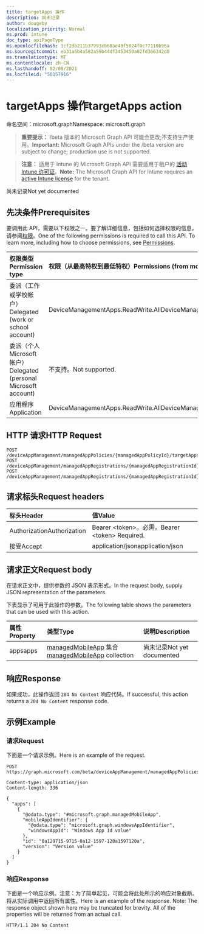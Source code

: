 ```yaml
---
title: targetApps 操作
description: 尚未记录
author: dougeby
localization_priority: Normal
ms.prod: intune
doc_type: apiPageType
ms.openlocfilehash: 1cf2db211b37993cb68ae40f5024f0c77110b96a
ms.sourcegitcommit: eb31a6b4a582a59b44df3453450a82fd366342d0
ms.translationtype: MT
ms.contentlocale: zh-CN
ms.lasthandoff: 02/09/2021
ms.locfileid: "50157916"
---
```

# <a name="targetapps-action"></a><span data-ttu-id="5637c-103">targetApps 操作</span><span class="sxs-lookup"><span data-stu-id="5637c-103">targetApps action</span></span>

<span data-ttu-id="5637c-104">命名空间：microsoft.graph</span><span class="sxs-lookup"><span data-stu-id="5637c-104">Namespace: microsoft.graph</span></span>

> <span data-ttu-id="5637c-105">**重要提示：** /beta 版本的 Microsoft Graph API 可能会更改;不支持生产使用。</span><span class="sxs-lookup"><span data-stu-id="5637c-105">**Important:** Microsoft Graph APIs under the /beta version are subject to change; production use is not supported.</span></span>

> <span data-ttu-id="5637c-106">**注意：** 适用于 Intune 的 Microsoft Graph API 需要适用于租户的 [活动 Intune 许可证](https://go.microsoft.com/fwlink/?linkid=839381)。</span><span class="sxs-lookup"><span data-stu-id="5637c-106">**Note:** The Microsoft Graph API for Intune requires an [active Intune license](https://go.microsoft.com/fwlink/?linkid=839381) for the tenant.</span></span>

<span data-ttu-id="5637c-107">尚未记录</span><span class="sxs-lookup"><span data-stu-id="5637c-107">Not yet documented</span></span>

## <a name="prerequisites"></a><span data-ttu-id="5637c-108">先决条件</span><span class="sxs-lookup"><span data-stu-id="5637c-108">Prerequisites</span></span>
<span data-ttu-id="5637c-p101">要调用此 API，需要以下权限之一。要了解详细信息，包括如何选择权限的信息，请参阅[权限](/graph/permissions-reference)。</span><span class="sxs-lookup"><span data-stu-id="5637c-p101">One of the following permissions is required to call this API. To learn more, including how to choose permissions, see [Permissions](/graph/permissions-reference).</span></span>

|<span data-ttu-id="5637c-111">权限类型</span><span class="sxs-lookup"><span data-stu-id="5637c-111">Permission type</span></span>|<span data-ttu-id="5637c-112">权限（从最高特权到最低特权）</span><span class="sxs-lookup"><span data-stu-id="5637c-112">Permissions (from most to least privileged)</span></span>|
|:---|:---|
|<span data-ttu-id="5637c-113">委派（工作或学校帐户）</span><span class="sxs-lookup"><span data-stu-id="5637c-113">Delegated (work or school account)</span></span>|<span data-ttu-id="5637c-114">DeviceManagementApps.ReadWrite.All</span><span class="sxs-lookup"><span data-stu-id="5637c-114">DeviceManagementApps.ReadWrite.All</span></span>|
|<span data-ttu-id="5637c-115">委派（个人 Microsoft 帐户）</span><span class="sxs-lookup"><span data-stu-id="5637c-115">Delegated (personal Microsoft account)</span></span>|<span data-ttu-id="5637c-116">不支持。</span><span class="sxs-lookup"><span data-stu-id="5637c-116">Not supported.</span></span>|
|<span data-ttu-id="5637c-117">应用程序</span><span class="sxs-lookup"><span data-stu-id="5637c-117">Application</span></span>|<span data-ttu-id="5637c-118">DeviceManagementApps.ReadWrite.All</span><span class="sxs-lookup"><span data-stu-id="5637c-118">DeviceManagementApps.ReadWrite.All</span></span>|

## <a name="http-request"></a><span data-ttu-id="5637c-119">HTTP 请求</span><span class="sxs-lookup"><span data-stu-id="5637c-119">HTTP Request</span></span>
<!-- {
  "blockType": "ignored"
}
-->
``` http
POST /deviceAppManagement/managedAppPolicies/{managedAppPolicyId}/targetApps
POST /deviceAppManagement/managedAppRegistrations/{managedAppRegistrationId}/appliedPolicies/{managedAppPolicyId}/targetApps
POST /deviceAppManagement/managedAppRegistrations/{managedAppRegistrationId}/intendedPolicies/{managedAppPolicyId}/targetApps
```

## <a name="request-headers"></a><span data-ttu-id="5637c-120">请求标头</span><span class="sxs-lookup"><span data-stu-id="5637c-120">Request headers</span></span>
|<span data-ttu-id="5637c-121">标头</span><span class="sxs-lookup"><span data-stu-id="5637c-121">Header</span></span>|<span data-ttu-id="5637c-122">值</span><span class="sxs-lookup"><span data-stu-id="5637c-122">Value</span></span>|
|:---|:---|
|<span data-ttu-id="5637c-123">Authorization</span><span class="sxs-lookup"><span data-stu-id="5637c-123">Authorization</span></span>|<span data-ttu-id="5637c-124">Bearer &lt;token&gt;。必需。</span><span class="sxs-lookup"><span data-stu-id="5637c-124">Bearer &lt;token&gt; Required.</span></span>|
|<span data-ttu-id="5637c-125">接受</span><span class="sxs-lookup"><span data-stu-id="5637c-125">Accept</span></span>|<span data-ttu-id="5637c-126">application/json</span><span class="sxs-lookup"><span data-stu-id="5637c-126">application/json</span></span>|

## <a name="request-body"></a><span data-ttu-id="5637c-127">请求正文</span><span class="sxs-lookup"><span data-stu-id="5637c-127">Request body</span></span>
<span data-ttu-id="5637c-128">在请求正文中，提供参数的 JSON 表示形式。</span><span class="sxs-lookup"><span data-stu-id="5637c-128">In the request body, supply JSON representation of the parameters.</span></span>

<span data-ttu-id="5637c-129">下表显示了可用于此操作的参数。</span><span class="sxs-lookup"><span data-stu-id="5637c-129">The following table shows the parameters that can be used with this action.</span></span>

|<span data-ttu-id="5637c-130">属性</span><span class="sxs-lookup"><span data-stu-id="5637c-130">Property</span></span>|<span data-ttu-id="5637c-131">类型</span><span class="sxs-lookup"><span data-stu-id="5637c-131">Type</span></span>|<span data-ttu-id="5637c-132">说明</span><span class="sxs-lookup"><span data-stu-id="5637c-132">Description</span></span>|
|:---|:---|:---|
|<span data-ttu-id="5637c-133">apps</span><span class="sxs-lookup"><span data-stu-id="5637c-133">apps</span></span>|<span data-ttu-id="5637c-134">[managedMobileApp](../resources/intune-mam-managedmobileapp.md) 集合</span><span class="sxs-lookup"><span data-stu-id="5637c-134">[managedMobileApp](../resources/intune-mam-managedmobileapp.md) collection</span></span>|<span data-ttu-id="5637c-135">尚未记录</span><span class="sxs-lookup"><span data-stu-id="5637c-135">Not yet documented</span></span>|



## <a name="response"></a><span data-ttu-id="5637c-136">响应</span><span class="sxs-lookup"><span data-stu-id="5637c-136">Response</span></span>
<span data-ttu-id="5637c-137">如果成功，此操作返回 `204 No Content` 响应代码。</span><span class="sxs-lookup"><span data-stu-id="5637c-137">If successful, this action returns a `204 No Content` response code.</span></span>

## <a name="example"></a><span data-ttu-id="5637c-138">示例</span><span class="sxs-lookup"><span data-stu-id="5637c-138">Example</span></span>

### <a name="request"></a><span data-ttu-id="5637c-139">请求</span><span class="sxs-lookup"><span data-stu-id="5637c-139">Request</span></span>
<span data-ttu-id="5637c-140">下面是一个请求示例。</span><span class="sxs-lookup"><span data-stu-id="5637c-140">Here is an example of the request.</span></span>
``` http
POST https://graph.microsoft.com/beta/deviceAppManagement/managedAppPolicies/{managedAppPolicyId}/targetApps

Content-type: application/json
Content-length: 336

{
  "apps": [
    {
      "@odata.type": "#microsoft.graph.managedMobileApp",
      "mobileAppIdentifier": {
        "@odata.type": "microsoft.graph.windowsAppIdentifier",
        "windowsAppId": "Windows App Id value"
      },
      "id": "0a129715-9715-0a12-1597-120a1597120a",
      "version": "Version value"
    }
  ]
}
```

### <a name="response"></a><span data-ttu-id="5637c-141">响应</span><span class="sxs-lookup"><span data-stu-id="5637c-141">Response</span></span>
<span data-ttu-id="5637c-p102">下面是一个响应示例。注意：为了简单起见，可能会将此处所示的响应对象截断。将从实际调用中返回所有属性。</span><span class="sxs-lookup"><span data-stu-id="5637c-p102">Here is an example of the response. Note: The response object shown here may be truncated for brevity. All of the properties will be returned from an actual call.</span></span>
``` http
HTTP/1.1 204 No Content
```




